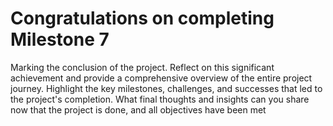 # Congratulations on completing Milestone 7
Marking the conclusion of the project. Reflect on this significant achievement and provide a comprehensive overview of the entire project journey. Highlight the key milestones, challenges, and successes that led to the project's completion. What final thoughts and insights can you share now that the project is done, and all objectives have been met
